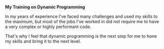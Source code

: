 **My Training on Dynamic Programming**

In my years of experience I've faced many challenges and used my skills to the maximum, but most of the jobs I've worked in did not require me to have a very complex or highly performant code.

That's why I feel that dynamic programming is the next step for me to hone my skills and bring it to the next level.